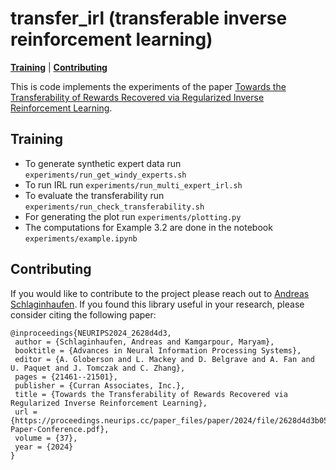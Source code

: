 # transfer_irl (transferable inverse reinforcement learning)
[**Training**](#training)
| [**Contributing**](#contributing)


This is code implements the experiments of the paper [Towards the Transferability of Rewards Recovered via Regularized Inverse Reinforcement Learning](https://proceedings.neurips.cc/paper_files/paper/2024/hash/2628d4d3b054c2d7ad33ab03435204f4-Abstract-Conference.html).

## Training
- To generate synthetic expert data run `experiments/run_get_windy_experts.sh`
- To run IRL run `experiments/run_multi_expert_irl.sh`
- To evaluate the transferability run `experiments/run_check_transferability.sh`
- For generating the plot run `experiments/plotting.py`
- The computations for Example 3.2 are done in the notebook `experiments/example.ipynb`

## Contributing
If you would like to contribute to the project please reach out to [Andreas Schlaginhaufen](mailto:andreas.schlaginhaufen@epfl.ch?subject=[cirl]%20Contribution%20to%20transfer_irl). If you found this library useful in your research, please consider citing the following paper:
```
@inproceedings{NEURIPS2024_2628d4d3,
 author = {Schlaginhaufen, Andreas and Kamgarpour, Maryam},
 booktitle = {Advances in Neural Information Processing Systems},
 editor = {A. Globerson and L. Mackey and D. Belgrave and A. Fan and U. Paquet and J. Tomczak and C. Zhang},
 pages = {21461--21501},
 publisher = {Curran Associates, Inc.},
 title = {Towards the Transferability of Rewards Recovered via Regularized Inverse Reinforcement Learning},
 url = {https://proceedings.neurips.cc/paper_files/paper/2024/file/2628d4d3b054c2d7ad33ab03435204f4-Paper-Conference.pdf},
 volume = {37},
 year = {2024}
}
```
